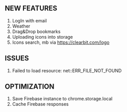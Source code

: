 ## NEW FEATURES
1. LogIn with email
2. Weather
3. Drag&Drop bookmarks
4. Uploading icons into storage
5. Icons search, mb via https://clearbit.com/logo

## ISSUES
1. Failed to load resource: net::ERR_FILE_NOT_FOUND

## OPTIMIZATION
1. Save Firebase instance to chrome.storage.local
2. Cache Firebase responses
